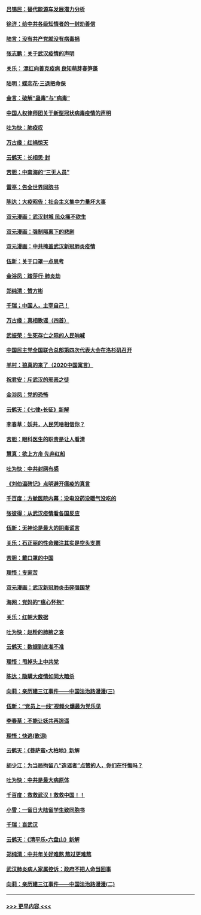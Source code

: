 #### [吕锡民：替代能源车发展潜力分析](../pages/nsc993/n11870656.md?t=02151611) 
#### [徐济：给中共各级知情者的一封劝善信](../pages/nsc993/n11868561.md?t=02151611) 
#### [陆言：没有共产党就没有病毒祸](../pages/nsc993/n11868232.md?t=02151611) 
#### [张志鹏：关于武汉疫情的声明](../pages/nsc993/n11867182.md?t=02151611) 
#### [关乐： 漂红向善克疫病 良知萌芽春笋蓬](../pages/nsc993/n11865710.md?t=02151611) 
#### [陆明：蝶恋花‧三退把命保](../pages/nsc993/n11865673.md?t=02151611) 
#### [金言：破解“蛊毒”与“病毒”](../pages/nsc993/n11864103.md?t=02151611) 
#### [中国人权律师团关于新型冠状病毒疫情的声明](../pages/nsc993/n11864249.md?t=02151611) 
#### [吐为快：肺疫叹](../pages/nsc993/n11864027.md?t=02151611) 
#### [万古缘：红祸惊天](../pages/nsc993/n11864079.md?t=02151611) 
#### [云鹤天：长相思‧封](../pages/nsc993/n11864006.md?t=02151611) 
#### [苦胆：中南海的“三无人员”](../pages/nsc993/n11862997.md?t=02151611) 
#### [雷亭：告全世界同胞书](../pages/nsc993/n11862572.md?t=02151611) 
#### [陈达：大疫昭告：社会主义集中力量坏大事](../pages/nsc993/n11859419.md?t=02151611) 
#### [双元漫画：武汉封城 民众痛不欲生](../pages/nsc993/n11859287.md?t=02151611) 
#### [双元漫画：强制隔离下的悲剧](../pages/nsc993/n11859244.md?t=02151611) 
#### [双元漫画：中共掩盖武汉新冠肺炎疫情](../pages/nsc993/n11858249.md?t=02151611) 
#### [伍新：关于口罩一点思考](../pages/nsc993/n11859195.md?t=02151611) 
#### [金浴凤：踏莎行‧肺炎劫](../pages/nsc993/n11858227.md?t=02151611) 
#### [郑纯清：赞方彬](../pages/nsc993/n11856803.md?t=02151611) 
#### [千瑞；中国人，主宰自己！](../pages/nsc993/n11856793.md?t=02151611) 
#### [万古缘：真相歌谣（四首）](../pages/nsc993/n11856263.md?t=02151611) 
#### [武振荣：生死存亡之际的人民呐喊](../pages/nsc993/n11856256.md?t=02151611) 
#### [中国民主党全国联合总部第四次代表大会在洛杉矶召开](../pages/nsc993/n11856344.md?t=02151611) 
#### [羊村：狼真的来了（2020中国寓言）](../pages/nsc993/n11856229.md?t=02151611) 
#### [祝君安：斥武汉的邪恶之徒](../pages/nsc993/n11855861.md?t=02151611) 
#### [金浴凤：党的恐怖](../pages/nsc993/n11855849.md?t=02151611) 
#### [云鹤天：《七律▪长征》新解](../pages/nsc993/n11855479.md?t=02151611) 
#### [李春草：妖共，人民凭啥相信你？](../pages/nsc993/n11855196.md?t=02151611) 
#### [苦胆：眼科医生的职责是让人看清](../pages/nsc993/n11853840.md?t=02151611) 
#### [慧真：欲上方舟 先弃红船](../pages/nsc993/n11853483.md?t=02151611) 
#### [吐为快：中共封网有感](../pages/nsc993/n11852575.md?t=02151611) 
#### [《刘伯温碑记》点明避开瘟疫的真言](../pages/nsc993/n11852128.md?t=02151611) 
#### [千百度：方舱医院内幕：没电没药没暖气没吃的](../pages/nsc993/n11850211.md?t=02151611) 
#### [张彼得：从武汉疫情看各国反应](../pages/nsc993/n11850102.md?t=02151611) 
#### [伍新：无神论是最大的阴毒谎言](../pages/nsc993/n11846129.md?t=02151611) 
#### [关乐：石正丽的性命赌注其实是空头支票](../pages/nsc993/n11846109.md?t=02151611) 
#### [苦胆：戴口罩的中国](../pages/nsc993/n11845576.md?t=02151611) 
#### [理悟：专家苦](../pages/nsc993/n11845564.md?t=02151611) 
#### [双元漫画：武汉新冠肺炎击碎强国梦](../pages/nsc993/n11843320.md?t=02151611) 
#### [海网：党妈的“瘟心怀抱”](../pages/nsc993/n11840740.md?t=02151611) 
#### [关乐：红朝大数据](../pages/nsc993/n11840675.md?t=02151611) 
#### [吐为快：赵粉的肺腑之哀](../pages/nsc993/n11840618.md?t=02151611) 
#### [云鹤天：数据到底准不准](../pages/nsc993/n11840325.md?t=02151611) 
#### [理悟：甩掉头上中共党](../pages/nsc993/n11838826.md?t=02151611) 
#### [陈达：隐瞒大疫情如同大暗杀](../pages/nsc993/n11838771.md?t=02151611) 
#### [向莉：亲历建三江事件——中国法治路漫漫(三)](../pages/nsc993/n11831825.md?t=02151611) 
#### [伍新：“党员上一线”视频火爆最为党乐见](../pages/nsc993/n11838200.md?t=02151611) 
#### [李春草：不能让妖共再逍遥](../pages/nsc993/n11838102.md?t=02151611) 
#### [理悟：快逃(歌词)](../pages/nsc993/n11838083.md?t=02151611) 
#### [云鹤天：《菩萨蛮▪大柏地》新解](../pages/nsc993/n11838059.md?t=02151611) 
#### [胡少江：为当局拘留八“造谣者”点赞的人，你们在忏悔吗？](../pages/nsc993/n11836801.md?t=02151611) 
#### [吐为快：中共是最大病原体](../pages/nsc993/n11836748.md?t=02151611) 
#### [千百度：救救武汉！救救中国！！](../pages/nsc993/n11836145.md?t=02151611) 
#### [小雪：一留日大陆留学生致同胞书](../pages/nsc993/n11834624.md?t=02151611) 
#### [千瑞：哀武汉](../pages/nsc993/n11833647.md?t=02151611) 
#### [云鹤天：《清平乐▪六盘山》新解](../pages/nsc993/n11833611.md?t=02151611) 
#### [郑纯清：中共年关好难熬 熬过更难熬](../pages/nsc993/n11833489.md?t=02151611) 
#### [武汉肺炎病人家属控诉：政府不把人命当回事](../pages/nsc993/n11833205.md?t=02151611) 
#### [向莉：亲历建三江事件——中国法治路漫漫(二)](../pages/nsc993/n11829102.md?t=02151611) 

----
#### [ >>> 更早内容 <<< ](../indexes/nsc993-earlier.md)
